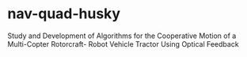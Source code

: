 # nav-quad-husky
 Study and Development of Algorithms for the Cooperative Motion of a Multi-Copter Rotorcraft- Robot Vehicle Tractor Using Optical Feedback
